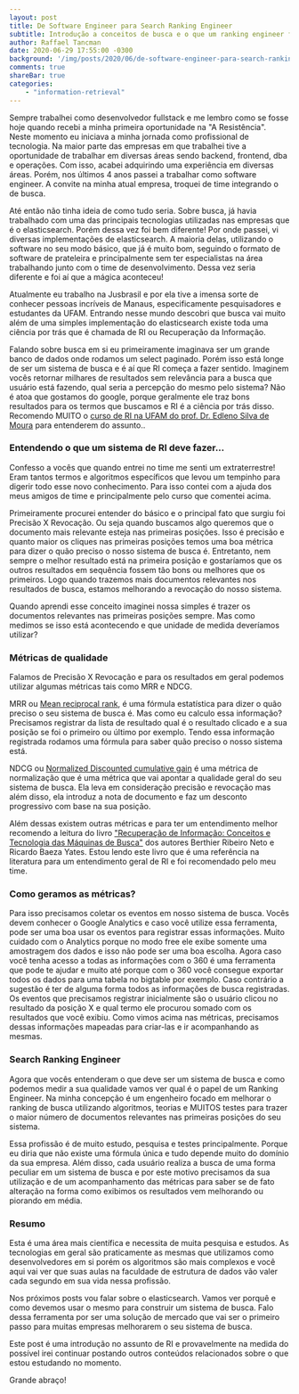 ```yaml
---
layout: post
title: De Software Engineer para Search Ranking Engineer
subtitle: Introdução a conceitos de busca e o que um ranking engineer faz.
author: Raffael Tancman
date: 2020-06-29 17:55:00 -0300
background: '/img/posts/2020/06/de-software-engineer-para-search-ranking-engineer.jpg'
comments: true
shareBar: true
categories:
    - "information-retrieval"
---
```


Sempre trabalhei como desenvolvedor fullstack e me lembro como se fosse hoje quando recebi a minha primeira oportunidade na "A Resistência". Neste momento eu iniciava a minha jornada como profissional de tecnologia. Na maior parte das empresas em que trabalhei tive a oportunidade de trabalhar em diversas áreas sendo backend, frontend, dba e operações. Com isso, acabei adquirindo uma experiência em diversas áreas. Porém, nos últimos 4 anos passei a trabalhar como software engineer. A convite na minha atual empresa, troquei de time integrando o de busca.

Até então não tinha ideia de como tudo seria. Sobre busca, já havia trabalhado com uma das principais tecnologias utilizadas nas empresas que é o elasticsearch. Porém dessa vez foi bem diferente! Por onde passei, vi diversas implementações de elasticsearch. A maioria delas, utilizando o software no seu modo básico, que já é muito bom, seguindo o formato de software de prateleira e principalmente sem ter especialistas na área trabalhando junto com o time de desenvolvimento. Dessa vez seria diferente e foi aí que a mágica aconteceu!

Atualmente eu trabalho na Jusbrasil e por ela tive a imensa sorte de conhecer pessoas incríveis de Manaus, especificamente pesquisadores e estudantes da UFAM. Entrando nesse mundo descobri que busca vai muito além de uma simples implementação do elasticsearch existe toda uma ciência por trás que é chamada de RI ou Recuperação da Informação.

Falando sobre busca em si eu primeiramente imaginava ser um grande banco de dados onde rodamos um select paginado. Porém isso está longe de ser um sistema de busca e é aí que RI começa a fazer sentido. Imaginem vocês retornar milhares de resultados sem relevância para a busca que usuário está fazendo, qual seria a percepção do mesmo pelo sistema? Não é atoa que gostamos do google, porque geralmente ele traz bons resultados para os termos que buscamos e RI é a ciência por trás disso. Recomendo MUITO o [curso de RI na UFAM do prof. Dr. Edleno Silva de Moura](https://www.youtube.com/watch?v=skDZcsOWq7U&list=PLgMem-KiO8qHUcI8D7gyhqH2gv0TPzhzR) para entenderem do assunto..


### Entendendo o que um sistema de RI deve fazer...

Confesso a vocês que quando entrei no time me senti um extraterrestre! Eram tantos termos e algoritmos específicos que levou um tempinho para digerir todo esse novo conhecimento. Para isso contei com a ajuda dos meus amigos de time e principalmente pelo curso que comentei acima.


Primeiramente procurei entender do básico e o principal fato que surgiu foi Precisão X Revocação. Ou seja quando buscamos algo queremos que o documento mais relevante esteja nas primeiras posições. Isso é precisão e quanto maior os cliques nas primeiras posições temos uma boa métrica para dizer o quão preciso o nosso sistema de busca é. Entretanto, nem sempre o melhor resultado está na primeira posição e gostaríamos que os outros resultados em sequência fossem tão bons ou melhores que os primeiros. Logo quando trazemos mais documentos relevantes nos resultados de busca, estamos melhorando a revocação do nosso sistema.

Quando aprendi esse conceito imaginei nossa simples é trazer os documentos relevantes nas primeiras posições sempre. Mas como medimos se isso está acontecendo e que unidade de medida deveríamos utilizar?


### Métricas de qualidade

Falamos de Precisão X Revocação e para os resultados em geral podemos utilizar algumas métricas tais como MRR e NDCG.

MRR ou [Mean reciprocal rank](https://en.wikipedia.org/wiki/Mean_reciprocal_rank), é uma fórmula estatística para dizer o quão preciso o seu sistema de busca é. Mas como eu calculo essa informação? Precisamos registrar da lista de resultado qual é o resultado clicado e a sua posição se foi o primeiro ou último por exemplo. Tendo essa informação registrada rodamos uma fórmula para saber quão preciso o nosso sistema está.

NDCG ou [Normalized Discounted cumulative gain](https://en.wikipedia.org/wiki/Discounted_cumulative_gain#Normalized_DCG) é uma métrica de normalização que é uma métrica que vai apontar a qualidade geral do seu sistema de busca. Ela leva em consideração precisão e revocação mas além disso, ela introduz a nota de documento e faz um desconto progressivo com base na sua posição.

Além dessas existem outras métricas e para ter um entendimento melhor recomendo a leitura do livro ["Recuperação de Informação: Conceitos e Tecnologia das Máquinas de Busca"](https://books.google.com.br/books?id=YWk3AgAAQBAJ&printsec=frontcover&hl=pt-BR&source=gbs_ge_summary_r&cad=0#v=onepage&q&f=false) dos autores Berthier Ribeiro Neto e Ricardo Baeza Yates. Estou lendo este livro que é uma referência na literatura para um entendimento geral de RI e foi recomendado pelo meu time.


### Como geramos as métricas?

Para isso precisamos coletar os eventos em nosso sistema de busca. Vocês devem conhecer o Google Analytics e caso você utilize essa ferramenta, pode ser uma boa usar os eventos para registrar essas informações. Muito cuidado com o Analytics porque no modo free ele exibe somente uma amostragem dos dados e isso não pode ser uma boa escolha. Agora caso você tenha acesso a todas as informações com o 360 é uma ferramenta que pode te ajudar e muito até porque com o 360 você consegue exportar todos os dados para uma tabela no bigtable por exemplo. Caso contrário a sugestão é ter de alguma forma todos as informações de busca registradas. Os eventos que precisamos registrar inicialmente são o usuário clicou no resultado da posição X e qual termo ele procurou somado com os resultados que você exibiu. Como vimos acima nas métricas, precisamos dessas informações mapeadas para criar-las e ir acompanhando as mesmas.


### Search Ranking Engineer

Agora que vocês entenderam o que deve ser um sistema de busca e como podemos medir a sua qualidade vamos ver qual é o papel de um Ranking Engineer. Na minha concepção é um engenheiro focado em melhorar o ranking de busca utilizando algoritmos, teorias e MUITOS testes para trazer o maior número de documentos relevantes nas primeiras posições do seu sistema.

Essa profissão é de muito estudo, pesquisa e testes principalmente. Porque eu diria que não existe uma fórmula única e tudo depende muito do domínio da sua empresa. Além disso, cada usuário realiza a busca de uma forma peculiar em um sistema de busca e por este motivo precisamos da sua utilização e de um acompanhamento das métricas para saber se de fato alteração na forma como exibimos os resultados vem melhorando ou piorando em média.


### Resumo

Esta é uma área mais científica e necessita de muita pesquisa e estudos. As tecnologias em geral são praticamente as mesmas que utilizamos como desenvolvedores em si porém os algoritmos são mais complexos e você aqui vai ver que suas aulas na faculdade de estrutura de dados vão valer cada segundo em sua vida nessa profissão.

Nos próximos posts vou falar sobre o elasticsearch. Vamos ver porquê e como devemos usar o mesmo para construir um sistema de busca. Falo dessa ferramenta por ser uma solução de mercado que vai ser o primeiro passo para muitas empresas melhorarem o seu sistema de busca.

Este post é uma introdução no assunto de RI e provavelmente na medida do possível irei continuar postando outros conteúdos relacionados sobre o que estou estudando no momento.

Grande abraço!
